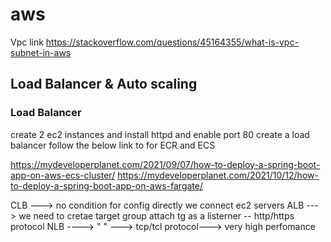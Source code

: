 # aws
Vpc link
https://stackoverflow.com/questions/45164355/what-is-vpc-subnet-in-aws

## Load Balancer & Auto scaling
### Load Balancer
create 2 ec2 instances and install httpd and enable port 80
create a load balancer
 follow the below link to for ECR and ECS
 
 https://mydeveloperplanet.com/2021/09/07/how-to-deploy-a-spring-boot-app-on-aws-ecs-cluster/
 https://mydeveloperplanet.com/2021/10/12/how-to-deploy-a-spring-boot-app-on-aws-fargate/


CLB ---> no condition for config directly we connect ec2 servers
ALB ---> we need to cretae target group attach tg as a listerner -- http/https protocol
NLB ----> " " ---> tcp/tcl protocol---> very high perfomance
